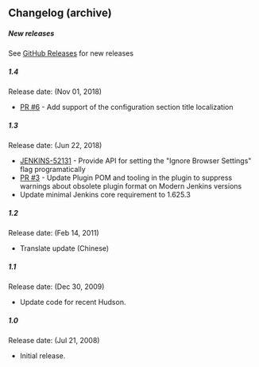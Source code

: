 ## Changelog (archive)

##### New releases

See [GitHub Releases](https://github.com/jenkinsci/locale-plugin/releases) for new releases

##### 1.4

Release date: (Nov 01, 2018)

-   [PR #6](https://github.com/jenkinsci/locale-plugin/pull/6) - 
    Add support of the configuration section title localization

##### 1.3

Release date: (Jun 22, 2018)

-   [JENKINS-52131](https://issues.jenkins-ci.org/browse/JENKINS-52131) -
    Provide API for setting the "Ignore Browser Settings" flag programatically
-   [PR #3](https://github.com/jenkinsci/locale-plugin/pull/3/files) -
    Update Plugin POM and tooling in the plugin to suppress warnings about obsolete plugin format on Modern Jenkins versions
-   Update minimal Jenkins core requirement to 1.625.3

##### 1.2

Release date: (Feb 14, 2011)

-   Translate update (Chinese)

##### 1.1

Release date: (Dec 30, 2009)

-   Update code for recent Hudson.

##### 1.0

Release date: (Jul 21, 2008)

-   Initial release.
